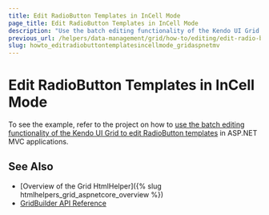 ```yaml
---
title: Edit RadioButton Templates in InCell Mode
page_title: Edit RadioButton Templates in InCell Mode
description: "Use the batch editing functionality of the Kendo UI Grid to edit RadioButton templates in ASP.NET MVC applications."
previous_url: /helpers/data-management/grid/how-to/editing/edit-radio-button-templates-incell-mode
slug: howto_editradiobuttontemplatesincellmode_gridaspnetmv
---
```


# Edit RadioButton Templates in InCell Mode

To see the example, refer to the project on how to [use the batch editing functionality of the Kendo UI Grid to edit RadioButton templates](https://github.com/telerik/ui-for-aspnet-mvc-examples/tree/master/Telerik.Examples.Mvc/Telerik.Examples.Mvc/Areas/GridEditingInCellRadioButtonColumn) in ASP.NET MVC applications.

## See Also

* [Overview of the Grid HtmlHelper]({% slug htmlhelpers_grid_aspnetcore_overview %})
* [GridBuilder API Reference](https://docs.telerik.com/aspnet-mvc/api/kendo.mvc.ui.fluent/gridbuilder)
